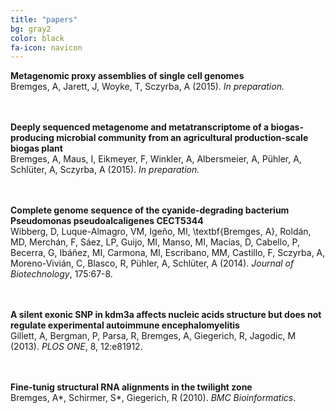 ```yaml
---
title: "papers"
bg: gray2
color: black
fa-icon: navicon
---
```


**Metagenomic proxy assemblies of single cell genomes**  
Bremges, A, Jarett, J, Woyke, T, Sczyrba, A (2015). *In preparation.*

<br/><br/>
**Deeply sequenced metagenome and metatranscriptome of a biogas-producing microbial community from an agricultural production-scale biogas plant**  
Bremges, A, Maus, I, Eikmeyer, F, Winkler, A, Albersmeier, A, Pühler, A, Schlüter, A, Sczyrba, A (2015). *In preparation.*

<br/><br/>
**Complete genome sequence of the cyanide-degrading bacterium Pseudomonas pseudoalcaligenes CECT5344**  
Wibberg, D, Luque-Almagro, VM, Igeño, MI, \textbf{Bremges, A}, Roldán, MD, Merchán, F, Sáez, LP, Guijo, MI, Manso, MI, Macías, D, Cabello, P, Becerra, G, Ibáñez, MI, Carmona, MI, Escribano, MM, Castillo, F, Sczyrba, A, Moreno-Vivián, C, Blasco, R, Pühler, A, Schlüter, A (2014). *Journal of Biotechnology*, 175:67-8.

<br/><br/>
**A silent exonic SNP in kdm3a affects nucleic acids structure but does not regulate experimental autoimmune encephalomyelitis**  
Gillett, A, Bergman, P, Parsa, R, Bremges, A, Giegerich, R, Jagodic, M (2013). *PLOS ONE*, 8, 12:e81912.

<br/><br/>
**Fine-tunig structural RNA alignments in the twilight zone**  
Bremges, A*, Schirmer, S*, Giegerich, R (2010). *BMC Bioinformatics*.
